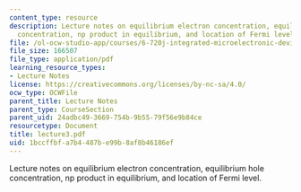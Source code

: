 ```yaml
---
content_type: resource
description: Lecture notes on equilibrium electron concentration, equilibrium hole
  concentration, np product in equilibrium, and location of Fermi level.
file: /ol-ocw-studio-app/courses/6-720j-integrated-microelectronic-devices-spring-2007/1bccffbfa7b4487be99b8af8b46186ef_lecture3.pdf
file_size: 166507
file_type: application/pdf
learning_resource_types:
- Lecture Notes
license: https://creativecommons.org/licenses/by-nc-sa/4.0/
ocw_type: OCWFile
parent_title: Lecture Notes
parent_type: CourseSection
parent_uid: 24adbc49-3669-754b-9b55-79f56e9b84ce
resourcetype: Document
title: lecture3.pdf
uid: 1bccffbf-a7b4-487b-e99b-8af8b46186ef
---
```

Lecture notes on equilibrium electron concentration, equilibrium hole concentration, np product in equilibrium, and location of Fermi level.